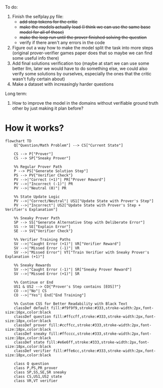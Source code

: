 To do:
1. Finish the selfplay.py file:
   - ~~add stop tokens for the critic~~
   - ~~make the models actually load (I think we can use the same base model for all of those)~~
   - ~~make the loop run until the prover finished solving the question~~
   - verify if there aren't any errors in the code
2. Figure out a way how to make the model split the task into more steps (original prover-verifier games paper does that so maybe we can find some useful info there)
3. Add final solutions verification too (maybe at start we can use some better llm, later we would have to do something else, we could also verify some solutions by ourselves, especially the ones that the critic wasn't fully certain about)
4. Make a dataset with increasingly harder questions

Long term:
1. How to improve the model in the domains without verifiable ground truth other by just making it plan before?


# How it works?
```mermaid
flowchart TD
    Q["Question/Math Problem"] --> CS["Current State"]
    
    CS --> P["Prover"]
    CS --> SP["Sneaky Prover"]
    
    %% Regular Prover Path
    P --> PS["Generate Solution Step"]
    PS --> PV{"Verifier Check"}
    PV -->|"Correct (+1)"| PR["Prover Reward"]
    PV -->|"Incorrect (-1)"| PR
    PV -->|"Neutral (0)"| PR
    
    %% State Update Logic
    PV -->|"Correct/Neutral"| US1["Update State with Prover's Step"]
    PV -->|"Incorrect"| US2["Update State with Prover's Step + Verifier's Explanation"]
    
    %% Sneaky Prover Path
    SP --> SS["Generate Alternative Step with Deliberate Error"]
    SS --> SE["Explain Error"]
    SE --> SV{"Verifier Check"}
    
    %% Verifier Training Paths
    SV -->|"Caught Error (+1)"| VR["Verifier Reward"]
    SV -->|"Missed Error (-1)"| VR
    SV -->|"Missed Error"| VT["Train Verifier with Sneaky Prover's Explanation (+1)"]
    
    %% Sneaky Rewards
    SV -->|"Caught Error (-1)"| SR["Sneaky Prover Reward"]
    SV -->|"Missed Error (+1)"| SR
    
    %% Continue or End
    US1 & US2 --> CO{"Prover's Step contains [EOS]?"}
    CO -->|"No"| CS
    CO -->|"Yes"| End["End Training"]
    
    %% Custom CSS for Better Readability with Black Text
    classDef default fill:#f9f9f9,stroke:#333,stroke-width:2px,font-size:16px,color:black
    classDef question fill:#ffccff,stroke:#333,stroke-width:2px,font-size:18px,color:black
    classDef prover fill:#ccffcc,stroke:#333,stroke-width:2px,font-size:18px,color:black
    classDef sneaky fill:#ffcccc,stroke:#333,stroke-width:2px,font-size:18px,color:black
    classDef state fill:#e6e6ff,stroke:#333,stroke-width:2px,font-size:18px,color:black
    classDef verifier fill:#ffe6cc,stroke:#333,stroke-width:2px,font-size:18px,color:black
    
    class Q question
    class P,PS,PR prover
    class SP,SS,SE,SR sneaky
    class CS,US1,US2 state
    class VR,VT verifier
```
